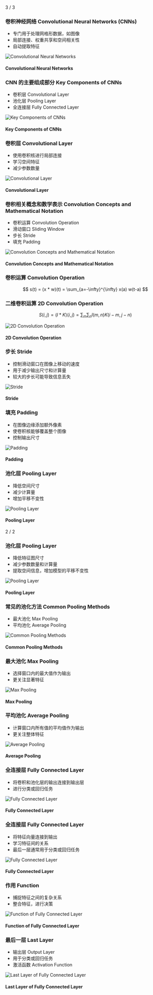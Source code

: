 3 / 3

### 卷积神经网络 Convolutional Neural Networks (CNNs)

- 专门用于处理网格形数据，如图像
- 局部连接、权重共享和空间相关性
- 自动提取特征

<!-- Lecture: 卷积神经网络（CNNs）是一种专门用于处理网格形数据（如图像）的神经网络。它们利用局部连接、权重共享和空间相关性，自动提取图像中的特征。-->

![Convolutional Neural Networks](https://chat.openai.com/chat?model=gpt-4)

#### Convolutional Neural Networks

### CNN 的主要组成部分 Key Components of CNNs

- 卷积层 Convolutional Layer
- 池化层 Pooling Layer
- 全连接层 Fully Connected Layer

<!-- Lecture: CNN 的主要组成部分包括卷积层、池化层和全连接层。每一层都有特定的功能和目标。-->

![Key Components of CNNs](https://chat.openai.com/chat?model=gpt-4)

#### Key Components of CNNs

### 卷积层 Convolutional Layer

- 使用卷积核进行局部连接
- 学习空间特征
- 减少参数数量

<!-- Lecture: 卷积层通过使用卷积核进行局部连接，学习图像中的空间特征。这有助于减少网络中的参数数量。-->

![Convolutional Layer](https://chat.openai.com/chat?model=gpt-4)

#### Convolutional Layer

### 卷积相关概念和数学表示 Convolution Concepts and Mathematical Notation

- 卷积运算 Convolution Operation
- 滑动窗口 Sliding Window
- 步长 Stride
- 填充 Padding

<!-- Lecture: 卷积运算是一种数学操作，用于将两个函数组合成一个新的函数。在 CNN 中，这些函数通常表示为输入图像和卷积核。滑动窗口方法用于在图像上应用卷积核。步长决定了滑动窗口在图像上移动的速度。填充是在图像边缘添加额外像素的过程，以便卷积核能够覆盖整个图像。-->

![Convolution Concepts and Mathematical Notation](https://chat.openai.com/chat?model=gpt-4)

#### Convolution Concepts and Mathematical Notation

### 卷积运算 Convolution Operation


$$
s(t) = (x * w)(t) = \sum_{a=-\infty}^{\infty} x(a) w(t-a)
$$
<!-- Lecture: 在连续情况下，卷积运算定义为两个函数 $x$ 和 $w$ 的乘积的积分。这里，$s(t)$ 是卷积的结果，$t$ 是空间（或时间）变量。-->

### 二维卷积运算 2D Convolution Operation

$$
S(i, j) = (I * K)(i, j) = \sum_{m} \sum_{n} I(m, n) K(i-m, j-n)
$$

<!-- Lecture: 对于二维情况（如图像），卷积运算定义为两个二维函数（图像 $I$ 和卷积核 $K$）的乘积的双重求和。这里，$S(i, j)$ 是卷积的结果，$(i, j)$ 是空间坐标。-->

![2D Convolution Operation](https://chat.openai.com/chat?model=gpt-4)

#### 2D Convolution Operation

### 步长 Stride

- 控制滑动窗口在图像上移动的速度
- 用于减少输出尺寸和计算量
- 较大的步长可能导致信息丢失

<!-- Lecture: 步长是一个整数，表示滑动窗口在图像上移动的速度。较大的步长可以减少输出尺寸和计算量，但可能导致信息丢失。-->

![Stride](https://chat.openai.com/chat?model=gpt-4)

#### Stride

### 填充 Padding

- 在图像边缘添加额外像素
- 使卷积核能够覆盖整个图像
- 控制输出尺寸

<!-- Lecture: 填充是在图像边缘添加额外像素的过程，以便卷积核能够覆盖整个图像。这可以帮助我们控制输出尺寸。-->

![Padding](https://chat.openai.com/chat?model=gpt-4)

#### Padding



### 池化层 Pooling Layer

- 降低空间尺寸
- 减少计算量
- 增加平移不变性

<!-- Lecture: 池化层用于降低图像的空间尺寸，从而减少计算量。它还可以增加网络的平移不变性，有助于提高模型的泛化能力。-->

![Pooling Layer](https://chat.openai.com/chat?model=gpt-4)

#### Pooling Layer

2 / 2

### 池化层 Pooling Layer

- 降低特征图尺寸
- 减少参数数量和计算量
- 提取空间信息，增加模型的平移不变性

<!-- Lecture: 池化层用于降低特征图尺寸，减少参数数量和计算量。它们还可以提取空间信息，增加模型的平移不变性。-->

![Pooling Layer](https://chat.openai.com/chat?model=gpt-4)

#### Pooling Layer

### 常见的池化方法 Common Pooling Methods

- 最大池化 Max Pooling
- 平均池化 Average Pooling

<!-- Lecture: 最大池化是一种常用的池化方法，它选择给定窗口内的最大值作为输出。平均池化则计算窗口内所有值的平均值作为输出。-->

![Common Pooling Methods](https://chat.openai.com/chat?model=gpt-4)

#### Common Pooling Methods

### 最大池化 Max Pooling

- 选择窗口内的最大值作为输出
- 更关注显著特征

<!-- Lecture: 最大池化选择给定窗口内的最大值作为输出。这种方法更关注显著特征。-->

![Max Pooling](https://chat.openai.com/chat?model=gpt-4)

#### Max Pooling

### 平均池化 Average Pooling

- 计算窗口内所有值的平均值作为输出
- 更关注整体特征

<!-- Lecture: 平均池化计算窗口内所有值的平均值作为输出。这种方法更关注整体特征。-->

![Average Pooling](https://chat.openai.com/chat?model=gpt-4)

#### Average Pooling

### 全连接层 Fully Connected Layer

- 将卷积和池化层的输出连接到输出层
- 进行分类或回归任务

<!-- Lecture: 全连接层将卷积和池化层的输出连接到输出层，用于进行分类或回归任务。-->

![Fully Connected Layer](https://chat.openai.com/chat?model=gpt-4)

#### Fully Connected Layer

### 全连接层 Fully Connected Layer

- 将特征向量连接到输出
- 学习特征间的关系
- 最后一层通常用于分类或回归任务

<!-- Lecture: 全连接层将特征向量连接到输出，用于学习特征间的关系。最后一层全连接层通常用于分类或回归任务。-->

![Fully Connected Layer](https://chat.openai.com/chat?model=gpt-4)

#### Fully Connected Layer

### 作用 Function

- 捕捉特征之间的复杂关系
- 整合特征，进行决策

<!-- Lecture: 全连接层的作用是捕捉特征之间的复杂关系，并将这些特征整合在一起，以便进行决策。-->

![Function of Fully Connected Layer](https://chat.openai.com/chat?model=gpt-4)

#### Function of Fully Connected Layer

### 最后一层 Last Layer

- 输出层 Output Layer
- 用于分类或回归任务
- 激活函数 Activation Function

<!-- Lecture: 最后一层全连接层通常称为输出层，用于分类或回归任务。在这一层中，可以使用不同的激活函数来适应任务需求。-->

![Last Layer of Fully Connected Layer](https://chat.openai.com/chat?model=gpt-4)

#### Last Layer of Fully Connected Layer

